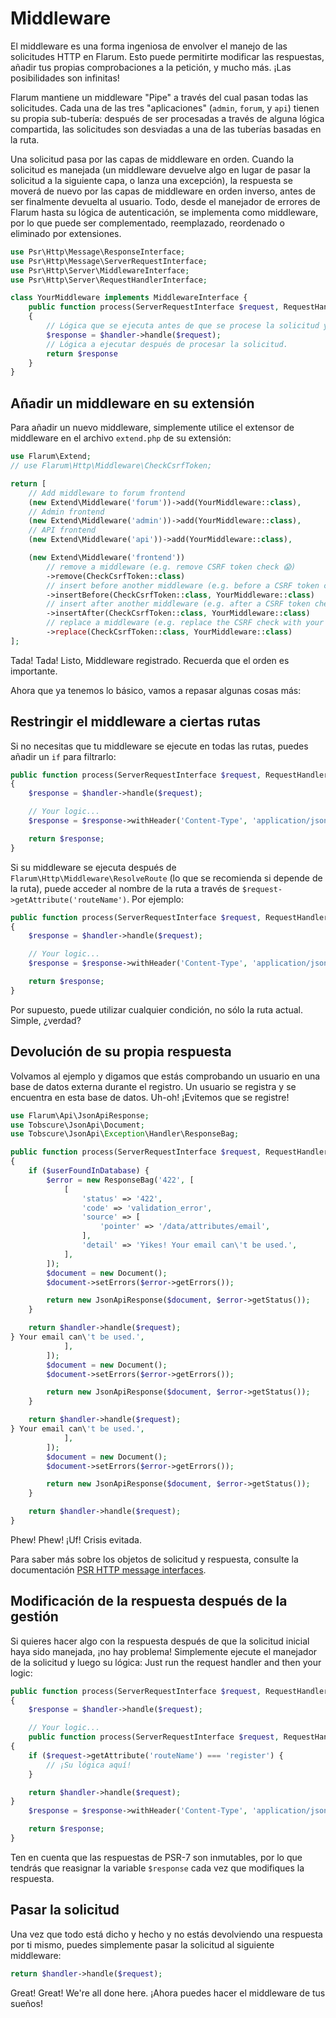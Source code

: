 # Middleware

El middleware es una forma ingeniosa de envolver el manejo de las solicitudes HTTP en Flarum. Esto puede permitirte modificar las respuestas, añadir tus propias comprobaciones a la petición, y mucho más. ¡Las posibilidades son infinitas!

Flarum mantiene un middleware "Pipe" a través del cual pasan todas las solicitudes. Cada una de las tres "aplicaciones" (`admin`, `forum`, y `api`) tienen su propia sub-tubería: después de ser procesadas a través de alguna lógica compartida, las solicitudes son desviadas a una de las tuberías basadas en la ruta.

Una solicitud pasa por las capas de middleware en orden. Cuando la solicitud es manejada (un middleware devuelve algo en lugar de pasar la solicitud a la siguiente capa, o lanza una excepción), la respuesta se moverá de nuevo por las capas de middleware en orden inverso, antes de ser finalmente devuelta al usuario. Todo, desde el manejador de errores de Flarum hasta su lógica de autenticación, se implementa como middleware, por lo que puede ser complementado, reemplazado, reordenado o eliminado por extensiones.


```php
use Psr\Http\Message\ResponseInterface;
use Psr\Http\Message\ServerRequestInterface;
use Psr\Http\Server\MiddlewareInterface;
use Psr\Http\Server\RequestHandlerInterface;

class YourMiddleware implements MiddlewareInterface {
    public function process(ServerRequestInterface $request, RequestHandlerInterface $handler): ResponseInterface
    {
        // Lógica que se ejecuta antes de que se procese la solicitud y se llame posteriormente al middleware.
        $response = $handler->handle($request);
        // Lógica a ejecutar después de procesar la solicitud.
        return $response
    }
}
```

## Añadir un middleware en su extensión

Para añadir un nuevo middleware, simplemente utilice el extensor de middleware en el archivo `extend.php` de su extensión:

```php
use Flarum\Extend;
// use Flarum\Http\Middleware\CheckCsrfToken;

return [
    // Add middleware to forum frontend
    (new Extend\Middleware('forum'))->add(YourMiddleware::class),
    // Admin frontend
    (new Extend\Middleware('admin'))->add(YourMiddleware::class),
    // API frontend
    (new Extend\Middleware('api'))->add(YourMiddleware::class),

    (new Extend\Middleware('frontend'))
        // remove a middleware (e.g. remove CSRF token check 😱)
        ->remove(CheckCsrfToken::class)
        // insert before another middleware (e.g. before a CSRF token check)
        ->insertBefore(CheckCsrfToken::class, YourMiddleware::class)
        // insert after another middleware (e.g. after a CSRF token check)
        ->insertAfter(CheckCsrfToken::class, YourMiddleware::class)
        // replace a middleware (e.g. replace the CSRF check with your own implementation)
        ->replace(CheckCsrfToken::class, YourMiddleware::class)
];
```

Tada! Tada! Listo, Middleware registrado. Recuerda que el orden es importante.

Ahora que ya tenemos lo básico, vamos a repasar algunas cosas más:

## Restringir el middleware a ciertas rutas

Si no necesitas que tu middleware se ejecute en todas las rutas, puedes añadir un `if` para filtrarlo:

```php
public function process(ServerRequestInterface $request, RequestHandlerInterface $handler): ResponseInterface
{
    $response = $handler->handle($request);

    // Your logic...
    $response = $response->withHeader('Content-Type', 'application/json');

    return $response;
}
```

Si su middleware se ejecuta después de `Flarum\Http\Middleware\ResolveRoute` (lo que se recomienda si depende de la ruta), puede acceder al nombre de la ruta a través de `$request->getAttribute('routeName')`. Por ejemplo:

```php
public function process(ServerRequestInterface $request, RequestHandlerInterface $handler): ResponseInterface
{
    $response = $handler->handle($request);

    // Your logic...
    $response = $response->withHeader('Content-Type', 'application/json');

    return $response;
}
```

Por supuesto, puede utilizar cualquier condición, no sólo la ruta actual. Simple, ¿verdad?

## Devolución de su propia respuesta

Volvamos al ejemplo y digamos que estás comprobando un usuario en una base de datos externa durante el registro. Un usuario se registra y se encuentra en esta base de datos. Uh-oh! ¡Evitemos que se registre!

```php
use Flarum\Api\JsonApiResponse;
use Tobscure\JsonApi\Document;
use Tobscure\JsonApi\Exception\Handler\ResponseBag;

public function process(ServerRequestInterface $request, RequestHandlerInterface $handler): ResponseInterface
{
    if ($userFoundInDatabase) {
        $error = new ResponseBag('422', [
            [
                'status' => '422',
                'code' => 'validation_error',
                'source' => [
                    'pointer' => '/data/attributes/email',
                ],
                'detail' => 'Yikes! Your email can\'t be used.',
            ],
        ]);
        $document = new Document();
        $document->setErrors($error->getErrors());

        return new JsonApiResponse($document, $error->getStatus());
    }

    return $handler->handle($request);
} Your email can\'t be used.',
            ],
        ]);
        $document = new Document();
        $document->setErrors($error->getErrors());

        return new JsonApiResponse($document, $error->getStatus());
    }

    return $handler->handle($request);
} Your email can\'t be used.',
            ],
        ]);
        $document = new Document();
        $document->setErrors($error->getErrors());

        return new JsonApiResponse($document, $error->getStatus());
    }

    return $handler->handle($request);
}
```

Phew! Phew! ¡Uf! Crisis evitada.

Para saber más sobre los objetos de solicitud y respuesta, consulte la documentación [PSR HTTP message interfaces](https://www.php-fig.org/psr/psr-7/#1-specification).

## Modificación de la respuesta después de la gestión

Si quieres hacer algo con la respuesta después de que la solicitud inicial haya sido manejada, ¡no hay problema! Simplemente ejecute el manejador de la solicitud y luego su lógica: Just run the request handler and then your logic:

```php
public function process(ServerRequestInterface $request, RequestHandlerInterface $handler): ResponseInterface
{
    $response = $handler->handle($request);

    // Your logic...
    public function process(ServerRequestInterface $request, RequestHandlerInterface $handler): ResponseInterface
{
    if ($request->getAttribute('routeName') === 'register') {
        // ¡Su lógica aquí!
    }

    return $handler->handle($request);
}
    $response = $response->withHeader('Content-Type', 'application/json');

    return $response;
}
```

Ten en cuenta que las respuestas de PSR-7 son inmutables, por lo que tendrás que reasignar la variable `$response` cada vez que modifiques la respuesta.

## Pasar la solicitud

Una vez que todo está dicho y hecho y no estás devolviendo una respuesta por ti mismo, puedes simplemente pasar la solicitud al siguiente middleware:

```php
return $handler->handle($request);
```

Great! Great! We're all done here. ¡Ahora puedes hacer el middleware de tus sueños!
